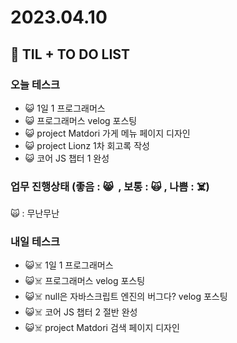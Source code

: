 # 2023.04.10

## 📓 TIL + TO DO LIST

### 오늘 테스크

- 😺 1일 1 프로그래머스
- 😺 프로그래머스 velog 포스팅
- 😺 project Matdori 가게 메뉴 페이지 디자인
- 😺 project Lionz 1차 회고록 작성
- 😺 코어 JS 챕터 1 완성

### 업무 진행상태 (좋음 : 😸  , 보통 : 🙀 , 나쁨 : ☠️)

🙀 : 무난무난

### 내일 테스크

- 😺☠️ 1일 1 프로그래머스
- 😺☠️ 프로그래머스 velog 포스팅
- 😺☠️ null은 자바스크립트 엔진의 버그다? velog 포스팅
- 😺☠️ 코어 JS 챕터 2 절반 완성
- 😺☠️ project Matdori 검색 페이지 디자인
